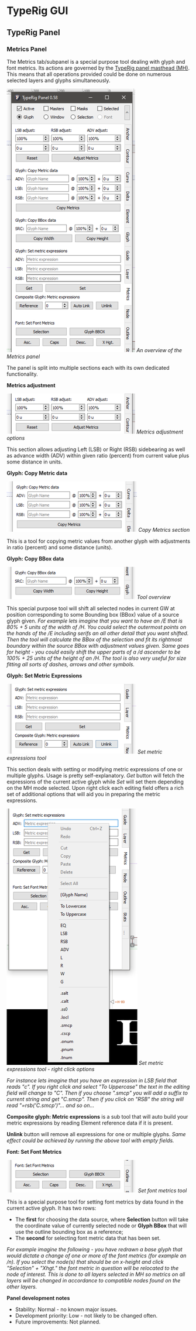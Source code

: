 # TypeRig GUI 

## TypeRig Panel

### Metrics Panel

The Metrics tab/subpanel is a special purpose tool dealing with glyph and font metrics. Its actions are governed by the [TypeRig panel masthead (MH)](https://kateliev.github.io/TypeRig/Docs/GUI/TR-Panel-Basics). This means that all operations provided could be done on numerous selected layers and glyphs simultaneously.  

![](./img/TR-Metrics-Panel-00.png)
_An overview of the Metrics panel_

The panel is split into multiple sections each with its own dedicated functionality.

**Metrics adjustment**

![](./img/TR-Metrics-Panel-01.png)
_Metrics adjustment options_

This section allows adjusting Left (LSB) or Right (RSB) sidebearing as well as advance width (ADV) within given ratio (percent) from current value plus some distance in units.

**Glyph: Copy Metric data**

![](./img/TR-Metrics-Panel-02.png)
_Copy Metrics section_

This is a tool for copying metric values from another glyph with adjustments in ratio (percent) and some distance (units).

**Glyph: Copy BBox data**

![](./img/TR-Metrics-Panel-03.png)
_Tool overview_

This special purpose tool will shift all selected nodes in current GW at position corresponding to some Bounding box (BBox) value of a source glyph given. _For example lets imagine that you want to have an /E that is 80% + 5 units of the width of /H. You could select the outermost points on the hands of the /E including serifs an all other detail that you want shifted. Then the tool will calculate the BBox of the selection and fit its rightmost boundary within the source BBox with adjustment values given. Same goes for height - you could easily shift the upper parts of a /d ascender to be 100% + 25 units of the height of an /H. The tool is also very useful for size fitting all sorts of dashes, arrows and other symbols._

**Glyph: Set Metric Expressions**

![](./img/TR-Metrics-Panel-04.png)
_Set metric expressions tool_

This section deals with setting or modifying metric expressions of one or multiple glyphs. Usage is pretty self-explanatory. _Get_ button will fetch the expressions of the current active glyph while _Set_ will set them depending on the MH mode selected. Upon right click each editing field offers a rich set of additional options that will aid you in preparing the metric expressions.

![](./img/TR-Metrics-Panel-04-a.png)
_Set metric expressions tool - right click options_

_For instance lets imagine that you have an expression in LSB field that reads "c". If you right click and select "To Uppercase" the text in the editing field will change to "C". Then if you choose ".smcp" you will add a suffix to current string and get "C.smcp". Then if you click on "RSB" the string will read "=rsb('C.smcp')"... and so on..._

**Composite glyph: Metric expressions** is a sub tool that will auto build your metric expressions by reading Element reference data if it is present.

**Unlink** button will remove all expressions for one or multiple glyphs. _Same effect could be achieved by running the above tool with empty fields._

**Font: Set Font Metrics**

![](./img/TR-Metrics-Panel-05.png)
_Set font metrics tool_

This is a special purpose tool for setting font metrics by data found in the current active glyph. It has two rows:
- The **first** for choosing the data source, where **Selection** button will take the coordinate value of currently selected node or **Glyph BBox** that will use the outline bounding box as a reference;
- The **second** for selecting font metric data that has been set.

_For example imagine the following - you have redrawn a base glyph that would dictate a change of one or more of the font metrics (for example an /n). If you select the node(s) that should be on x-height and click "Selection" + "Xhgt." the font metric in question will be relocated to the node of interest. This is done to all layers selected in MH so metrics on all layers will be changed in accordance to compatible nodes found on the other layers._


**Panel development notes**
- Stability: Normal - no known major issues. 
- Development priority: Low - not likely to be changed often.
- Future improvements: Not planned.
